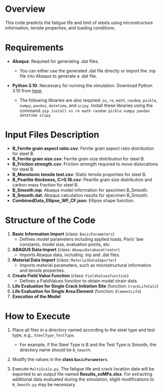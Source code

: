 # Overview
This code predicts the fatigue life and limit of steels using microstructure information, tensile properties, and loading conditions.

# Requirements
* **Abaqus**: Required for generating .dat files.
  * You can either use the generated .dat file directly or import the .inp file into Abaqus to generate a .dat file.
 
* **Python 3.10**: Necessary for running the simulation. Download Python 3.10 from [here](https://www.python.org/downloads/).
  * The following libraries are also required: `os`, `re`, `math`, `random`, `pickle`, `numpy`, `pandas`, `datetime`, and `scipy`. Install these libraries using the command:
    `pip install os re math random pickle numpy pandas datetime scipy`

# Input Files Description
* **B_Ferrite grain aspect ratio.csv**: Ferrite grain aspect ratio distribution for steel B.
* **B_Ferrite grain size.csv**: Ferrite grain size distribution for steel B.
* **B_Friction strength.csv**: Friction strength required to move dislocations for steel B.
* **B_Monotonic tensile test.csv**: Static tensile properties for steel B.
* **B_Pearlite thickness, C=0.18.csv**: Pearlite grain size distribution and carbon mass fraction for steel B.
* **B_Smooth.inp**: Abaqus model information for specimen B_Smooth.
* **B_Smooth.dat**: Abaqus calculation results for specimen B_Smooth.
* **CombinedData_Ellipse_WF_CF.json**: Ellipse shape function.

# Structure of the Code
1. **Basic Information Import** (class: `BasicParameters`)
   * Defines model parameters including applied loads, Paris' law constants, model size, evaluation points, etc.
2. **ABAQUS Data Import** (class: `AbaqusDatabaseCreator`)
   * Imports Abaqus data, including .inp and .dat files.
3. **Material Data Import** (class: `MaterialDataImporter`)
   * Imports material parameters, such as microstructural information and tensile properties.
4. **Create Field Value Function** (class: `FieldValuesFunction`)
   * Defines a FieldValues function to obtain model strain data.
5. **Life Evaluation for Single Crack Initiation Site** (function: `CrackLifeCalc`)
6. **Life Evaluation for Single Area Element** (function: `ElementLife`)
7. **Execution of the Model**

# How to Execute
1. Place all files in a directory named according to the steel type and test type, e.g., `SteelType_TestType`.
   * For example, if the Steel Type is B and the Test Type is Smooth, the directory name should be `B_Smooth`.
2. Modify the values in the **class `BasicParameters`**.

3. Execute `MultiScale.py`. The fatigue life and crack location data will be exported to an output file named **Results_xxMPa.xlsx**. For extracting additional data evaluated during the simulation, slight modifications to `B_Smooth.py` may be necessary.
